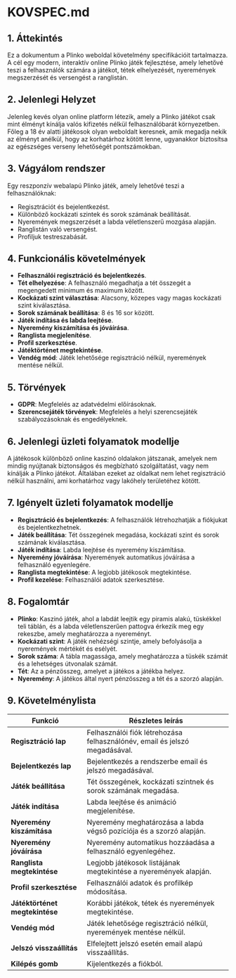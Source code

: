 # KOVSPEC.md

## 1. Áttekintés

Ez a dokumentum a Plinko weboldal követelmény specifikációit tartalmazza. A cél egy modern, interaktív online Plinko játék fejlesztése, amely lehetővé teszi a felhasználók számára a játékot, tétek elhelyezését, nyeremények megszerzését és versengést a ranglistán.

## 2. Jelenlegi Helyzet

Jelenleg kevés olyan online platform létezik, amely a Plinko játékot csak mint élményt kínálja valós kifizetés nélkül felhasználóbarát környezetben. Főleg a 18 év alatti játékosok olyan weboldalt keresnek, amik megadja nekik az élményt anélkül, hogy az korhatárhoz kötött lenne, ugyanakkor biztosítsa az egészséges verseny lehetőségét pontszámokban.

## 3. Vágyálom rendszer

Egy reszponzív webalapú Plinko játék, amely lehetővé teszi a felhasználóknak:

- Regisztrációt és bejelentkezést.
- Különböző kockázati szintek és sorok számának beállítását.
- Nyeremények megszerzését a labda véletlenszerű mozgása alapján.
- Ranglistán való versengést.
- Profiljuk testreszabását.

## 4. Funkcionális követelmények

- **Felhasználói regisztráció és bejelentkezés**.
- **Tét elhelyezése**: A felhasználó megadhatja a tét összegét a megengedett minimum és maximum között.
- **Kockázati szint választása**: Alacsony, közepes vagy magas kockázati szint kiválasztása.
- **Sorok számának beállítása**: 8 és 16 sor között.
- **Játék indítása és labda leejtése**.
- **Nyeremény kiszámítása és jóváírása**.
- **Ranglista megjelenítése**.
- **Profil szerkesztése**.
- **Játéktörténet megtekintése**.
- **Vendég mód**: Játék lehetősége regisztráció nélkül, nyeremények mentése nélkül.

## 5. Törvények

- **GDPR**: Megfelelés az adatvédelmi előírásoknak.
- **Szerencsejáték törvények**: Megfelelés a helyi szerencsejáték szabályozásoknak és engedélyeknek.

## 6. Jelenlegi üzleti folyamatok modellje

A játékosok különböző online kaszinó oldalakon játszanak, amelyek nem mindig nyújtanak biztonságos és megbízható szolgáltatást, vagy nem kínálják a Plinko játékot.
Általában ezeket az oldalkat nem lehet regisztráció nélkül használni, ami korhatárhoz vagy lakóhely területéhez kötött.

## 7. Igényelt üzleti folyamatok modellje

- **Regisztráció és bejelentkezés**: A felhasználók létrehozhatják a fiókjukat és bejelentkezhetnek.
- **Játék beállítása**: Tét összegének megadása, kockázati szint és sorok számának kiválasztása.
- **Játék indítása**: Labda leejtése és nyeremény kiszámítása.
- **Nyeremény jóváírása**: Nyeremények automatikus jóváírása a felhasználó egyenlegére.
- **Ranglista megtekintése**: A legjobb játékosok megtekintése.
- **Profil kezelése**: Felhasználói adatok szerkesztése.

## 8. Fogalomtár

- **Plinko**: Kaszinó játék, ahol a labdát leejtik egy piramis alakú, tüskékkel teli táblán, és a labda véletlenszerűen pattogva érkezik meg egy rekeszbe, amely meghatározza a nyereményt.
- **Kockázati szint**: A játék nehézségi szintje, amely befolyásolja a nyeremények mértékét és esélyét.
- **Sorok száma**: A tábla magassága, amely meghatározza a tüskék számát és a lehetséges útvonalak számát.
- **Tét**: Az a pénzösszeg, amelyet a játékos a játékba helyez.
- **Nyeremény**: A játékos által nyert pénzösszeg a tét és a szorzó alapján.

## 9. Követelménylista

| Funkció                         | Részletes leírás                                                                                         |
|---------------------------------|----------------------------------------------------------------------------------------------------------|
| **Regisztráció lap**            | Felhasználói fiók létrehozása felhasználónév, email és jelszó megadásával.                               |
| **Bejelentkezés lap**           | Bejelentkezés a rendszerbe email és jelszó megadásával.                                                  |
| **Játék beállítása**            | Tét összegének, kockázati szintnek és sorok számának megadása.                                           |
| **Játék indítása**              | Labda leejtése és animáció megjelenítése.                                                                |
| **Nyeremény kiszámítása**       | Nyeremény meghatározása a labda végső pozíciója és a szorzó alapján.                                     |
| **Nyeremény jóváírása**         | Nyeremény automatikus hozzáadása a felhasználó egyenlegéhez.                                             |
| **Ranglista megtekintése**      | Legjobb játékosok listájának megtekintése a nyeremények alapján.                                         |
| **Profil szerkesztése**         | Felhasználói adatok és profilkép módosítása.                                                             |
| **Játéktörténet megtekintése**  | Korábbi játékok, tétek és nyeremények megtekintése.                                                     |
| **Vendég mód**                  | Játék lehetősége regisztráció nélkül, nyeremények mentése nélkül.                                        |
| **Jelszó visszaállítás**        | Elfelejtett jelszó esetén email alapú visszaállítás.                                                     |
| **Kilépés gomb**                | Kijelentkezés a fiókból.                                                                                 |

